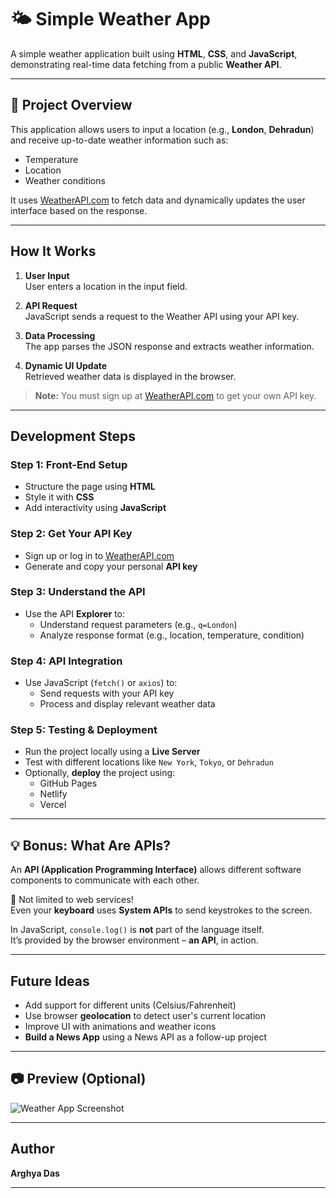 # 🌤️ Simple Weather App

A simple weather application built using **HTML**, **CSS**, and **JavaScript**, demonstrating real-time data fetching from a public **Weather API**.

---

## 📌 Project Overview

This application allows users to input a location (e.g., **London**, **Dehradun**) and receive up-to-date weather information such as:

-  Temperature  
-  Location  
-  Weather conditions  

It uses [WeatherAPI.com](https://www.weatherapi.com/) to fetch data and dynamically updates the user interface based on the response.

---

##  How It Works

1. **User Input**  
   User enters a location in the input field.

2. **API Request**  
   JavaScript sends a request to the Weather API using your API key.

3. **Data Processing**  
   The app parses the JSON response and extracts weather information.

4. **Dynamic UI Update**  
   Retrieved weather data is displayed in the browser.

>  **Note:** You must sign up at [WeatherAPI.com](https://www.weatherapi.com/) to get your own API key.

---

##  Development Steps

###  Step 1: Front-End Setup

- Structure the page using **HTML**
- Style it with **CSS**
- Add interactivity using **JavaScript**

###  Step 2: Get Your API Key

- Sign up or log in to [WeatherAPI.com](https://www.weatherapi.com/)
- Generate and copy your personal **API key**

###  Step 3: Understand the API

- Use the API **Explorer** to:
  - Understand request parameters (e.g., `q=London`)
  - Analyze response format (e.g., location, temperature, condition)

###  Step 4: API Integration

- Use JavaScript (`fetch()` or `axios`) to:
  - Send requests with your API key
  - Process and display relevant weather data

###  Step 5: Testing & Deployment 

- Run the project locally using a **Live Server**
- Test with different locations like `New York`, `Tokyo`, or `Dehradun`
- Optionally, **deploy** the project using:
  - GitHub Pages
  - Netlify
  - Vercel

---

## 💡 Bonus: What Are APIs?

An **API (Application Programming Interface)** allows different software components to communicate with each other.

🔹 Not limited to web services!  
Even your **keyboard** uses **System APIs** to send keystrokes to the screen.

 In JavaScript, `console.log()` is **not** part of the language itself.  
It’s provided by the browser environment – **an API**, in action.

---

##  Future Ideas

-  Add support for different units (Celsius/Fahrenheit)
-  Use browser **geolocation** to detect user's current location
-  Improve UI with animations and weather icons
-  **Build a News App** using a News API as a follow-up project

---

## 📷 Preview (Optional)

![Weather App Screenshot](path-to-your-screenshot.png)

---

## Author

**Arghya Das**  

---


